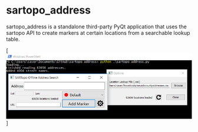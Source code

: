 # sartopo_address

sartopo_address is a standalone third-party PyQt application that uses the sartopo API to create markers at certain locations from a searchable lookup table.

[![sartopo_address_screen_shot](/doc/sartopo_address.png)]
